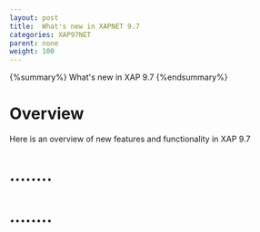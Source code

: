 ```yaml
---
layout: post
title:  What's new in XAPNET 9.7
categories: XAP97NET
parent: none
weight: 100
---
```


{%summary%} What's new in XAP 9.7 {%endsummary%}

# Overview
Here is an overview of new features and functionality in XAP 9.7

# ........


# ........

